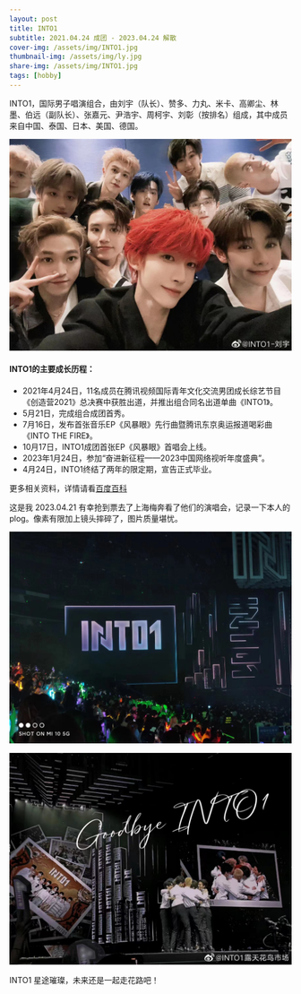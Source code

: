 ```yaml
---
layout: post
title: INTO1
subtitle: 2021.04.24 成团 - 2023.04.24 解散
cover-img: /assets/img/INTO1.jpg
thumbnail-img: /assets/img/ly.jpg
share-img: /assets/img/INTO1.jpg
tags: [hobby]
---
```


INTO1，国际男子唱演组合，由刘宇（队长）、赞多、力丸、米卡、高卿尘、林墨、伯远（副队长）、张嘉元、尹浩宇、周柯宇、刘彰（按排名）组成，其中成员来自中国、泰国、日本、美国、德国。

![avatar](/assets/img/infor.jpg)

#### INTO1的主要成长历程：
- 2021年4月24日，11名成员在腾讯视频国际青年文化交流男团成长综艺节目《创造营2021》总决赛中获胜出道，并推出组合同名出道单曲《INTO1》。
- 5月21日，完成组合成团首秀。
- 7月16日，发布首张音乐EP《风暴眼》先行曲暨腾讯东京奥运报道喝彩曲《INTO THE FIRE》。
- 10月17日，INTO1成团首张EP《风暴眼》首唱会上线。
- 2023年1月24日，参加“奋进新征程——2023中国网络视听年度盛典”。
- 4月24日，INTO1终结了两年的限定期，宣告正式毕业。

更多相关资料，详情请看[百度百科](https://baike.baidu.com/item/INTO1/56824758?fr=aladdin)

这是我 2023.04.21 有幸抢到票去了上海梅奔看了他们的演唱会，记录一下本人的 plog。像素有限加上镜头摔碎了，图片质量堪忧。

![avatar](/assets/img/gb.jpg)

![avatar](/assets/img/gb2.jpg)

INTO1 星途璀璨，未来还是一起走花路吧！
